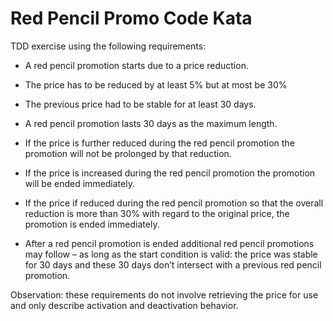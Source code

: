 Red Pencil Promo Code Kata
========

TDD exercise using the following requirements:

* A red pencil promotion starts due to a price reduction.
* The price has to be reduced by at least 5% but at most be 30%
* The previous price had to be stable for at least 30 days.

* A red pencil promotion lasts 30 days as the maximum length.

* If the price is further reduced during the red pencil promotion the promotion will not be prolonged by that reduction.
* If the price is increased during the red pencil promotion the promotion will be ended immediately.
* If the price if reduced during the red pencil promotion so that the overall reduction is more than 30% with regard to the original price, the promotion is ended immediately.
* After a red pencil promotion is ended additional red pencil promotions may follow – as long as the start condition is valid: the price was stable for 30 days and these 30 days don’t intersect with a previous red pencil promotion.

Observation: these requirements do not involve retrieving the price for use and only describe activation and deactivation behavior. 
